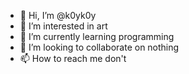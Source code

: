 - 👋 Hi, I’m @k0yk0y
- 👀 I’m interested in art 
- 🌱 I’m currently learning programming
- 💞️ I’m looking to collaborate on nothing
- 📫 How to reach me don't

<!---
k0yk0y/k0yk0y is a ✨ special ✨ repository because its `README.md` (this file) appears on your GitHub profile.
You can click the Preview link to take a look at your changes.
--->
